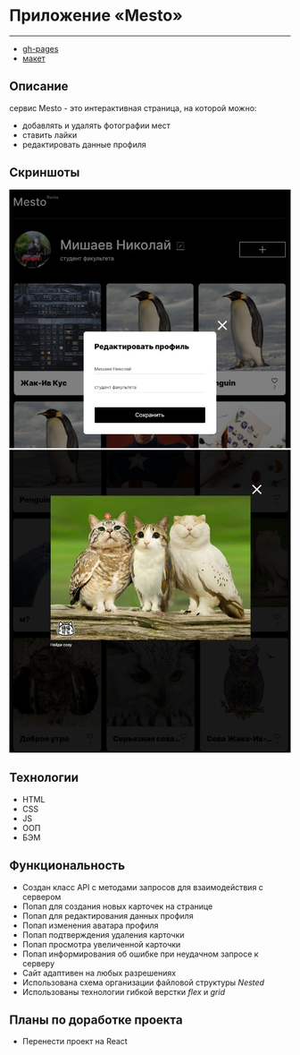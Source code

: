# Приложение «Mesto»
***
- [gh-pages](https://nikolaymishaev.github.io/mesto-js/index.html)
- [макет](https://www.figma.com/file/5H3gsn5lIGPwzBPby9jAOo/JavaScript.-Sprint-12?node-id=0%3A1)

## Описание
сервис Mesto - это интерактивная страница, на которой можно:
- добавлять и удалять фотографии мест
- ставить лайки
- редактировать данные профиля

## Скриншоты
![редактирование профиля](https://github.com/NikolayMishaev/mesto-js/raw/main/src/images/readme/01.jpg)
![общий вид приложения](https://github.com/NikolayMishaev/mesto-js/raw/main/src/images/readme/02.jpg)

## Технологии
- HTML
- CSS
- JS
- ООП
- БЭМ

## Функциональность
- Создан класс API с методами запросов для взаимодействия с сервером
- Попап для создания новых карточек на странице
- Попап для редактирования данных профиля
- Попап изменения аватара профиля
- Попап подтверждения удаления карточки
- Попап просмотра увеличенной карточки
- Попап информирования об ошибке при неудачном запросе к серверу
- Сайт адаптивен на любых разрешениях
- Использована схема организации файловой структуры _Nested_
- Использованы технологии гибкой верстки _flex_ и _grid_

## Планы по доработке проекта
- Перенести проект на React
